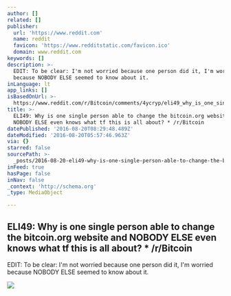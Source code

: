 ```yaml
---
author: []
related: []
publisher:
  url: 'https://www.reddit.com'
  name: reddit
  favicon: 'https://www.redditstatic.com/favicon.ico'
  domain: www.reddit.com
keywords: []
description: >-
  EDIT: To be clear: I'm not worried because one person did it, I'm worried
  because NOBODY ELSE seemed to know about it.
inLanguage: lt
app_links: []
isBasedOnUrl: >-
  https://www.reddit.com/r/Bitcoin/comments/4ycryp/eli49_why_is_one_single_person_able_to_change_the/
title: >-
  ELI49: Why is one single person able to change the bitcoin.org website and
  NOBODY ELSE even knows what tf this is all about? * /r/Bitcoin
datePublished: '2016-08-20T08:29:48.489Z'
dateModified: '2016-08-20T05:57:46.963Z'
via: {}
starred: false
sourcePath: >-
  _posts/2016-08-20-eli49-why-is-one-single-person-able-to-change-the-bitcoino.md
inFeed: true
hasPage: false
inNav: false
_context: 'http://schema.org'
_type: MediaObject

---
```

<article style=""><h1>ELI49: Why is one single person able to change the bitcoin.org website and NOBODY ELSE even knows what tf this is all about? * /r/Bitcoin</h1><p>EDIT: To be clear: I'm not worried because one person did it, I'm worried because NOBODY ELSE seemed to know about it.</p><img src="https://www.redditstatic.com/icon.png" /></article>